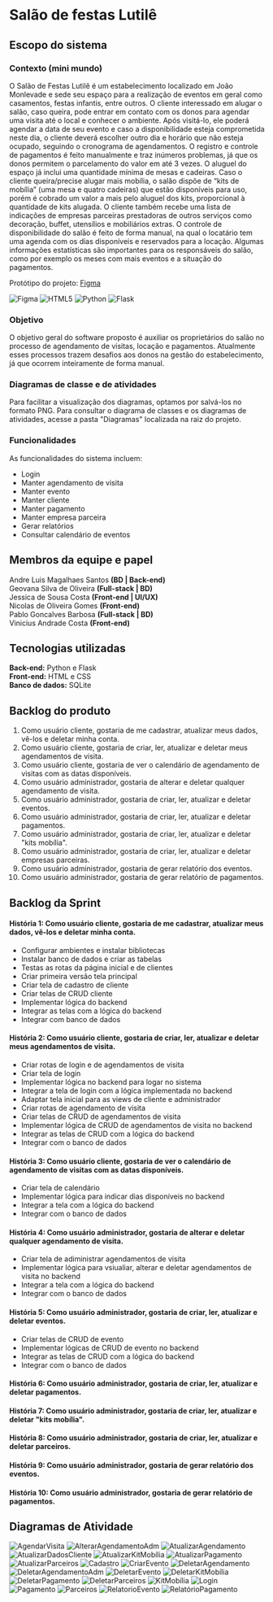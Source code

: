 # Salão de festas Lutilê
## Escopo do sistema
### Contexto (mini mundo)
O Salão de Festas Lutilê é um estabelecimento localizado em João Monlevade e sede seu espaço para a realização de eventos em geral como casamentos, festas infantis, entre outros. O cliente interessado em alugar o salão, caso queira, pode entrar em contato com os donos para agendar uma visita até o local e conhecer o ambiente. Após visitá-lo, ele poderá agendar a data de seu evento e caso a disponibilidade esteja comprometida neste dia, o cliente deverá escolher outro dia e horário que não esteja ocupado, seguindo o cronograma de agendamentos. O registro e controle de pagamentos é feito manualmente e traz inúmeros problemas, já que os donos permitem o parcelamento do valor em até 3 vezes. O aluguel do espaço já inclui uma quantidade mínima de mesas e cadeiras. Caso o cliente queira/precise alugar mais mobília, o salão dispõe de “kits de mobília” (uma mesa e quatro cadeiras) que estão disponíveis para uso, porém é cobrado um valor a mais pelo aluguel dos kits, proporcional à quantidade de kits alugada. O cliente também recebe uma lista de indicações de empresas parceiras prestadoras de outros serviços como decoração, buffet, utensílios e mobiliários extras. O controle de disponibilidade do salão é feito de forma manual, na qual o locatário tem uma agenda com os dias disponíveis e reservados para a locação. Algumas informações estatísticas são importantes para os responsáveis do salão, como por exemplo os meses com mais eventos e a situação do pagamentos.

Protótipo do projeto: [Figma](https://www.figma.com/design/3fbXBYaMHcIvfDEajtjQVN/Sal%C3%A3o-de-Festas-Lutil%C3%AA?node-id=1-2&node-type=frame&t=z4tsD4EOVi3sIRS4-0) 

![Figma](https://img.shields.io/badge/figma-%23F24E1E.svg?style=for-the-badge&logo=figma&logoColor=white)
![HTML5](https://img.shields.io/badge/html5-%23E34F26.svg?style=for-the-badge&logo=html5&logoColor=white)
![Python](https://img.shields.io/badge/python-3670A0?style=for-the-badge&logo=python&logoColor=ffdd54)
![Flask](https://img.shields.io/badge/flask-%23000.svg?style=for-the-badge&logo=flask&logoColor=white)

### Objetivo
O objetivo geral do software proposto é auxiliar os proprietários do salão no processo de agendamento de visitas, locação e pagamentos. Atualmente esses processos trazem desafios aos donos na gestão do estabelecimento, já que ocorrem inteiramente de forma manual.

### Diagramas de classe e de atividades
Para facilitar a visualização dos diagramas, optamos por salvá-los no formato PNG. Para consultar o diagrama de classes e os diagramas de atividades, acesse a pasta "Diagramas" localizada na raiz do projeto.

### Funcionalidades
As funcionalidades do sistema incluem:
- Login
- Manter agendamento de visita
- Manter evento
- Manter cliente
- Manter pagamento
- Manter empresa parceira
- Gerar relatórios
- Consultar calendário de eventos

## Membros da equipe e papel
Andre Luis Magalhaes Santos **(BD | Back-end)**<br/> 
Geovana Silva de Oliveira **(Full-stack | BD)**<br/> 
Jessica de Sousa Costa **(Front-end | UI/UX)**<br/> 
Nicolas de Oliveira Gomes **(Front-end)**<br/> 
Pablo Goncalves Barbosa **(Full-stack | BD)**<br/> 
Vinicius Andrade Costa **(Front-end)**<br/> 

## Tecnologias utilizadas
**Back-end:** Python e Flask<br/>
**Front-end:** HTML e CSS<br/>
**Banco de dados:** SQLite<br/>

## Backlog do produto
1. Como usuário cliente, gostaria de me cadastrar, atualizar meus dados, vê-los e deletar minha conta. 
2. Como usuário cliente, gostaria de criar, ler, atualizar e deletar meus agendamentos de visita.
3. Como usuário cliente, gostaria de ver o calendário de agendamento de visitas com as datas disponíveis.
4. Como usuário administrador, gostaria de alterar e deletar qualquer agendamento de visita.
5. Como usuário administrador, gostaria de criar, ler, atualizar e deletar eventos.
6. Como usuário administrador, gostaria de criar, ler, atualizar e deletar pagamentos.
7. Como usuário administrador, gostaria de criar, ler, atualizar e deletar "kits mobília".
8. Como usuário administrador, gostaria de criar, ler, atualizar e deletar empresas parceiras.
9. Como usuário administrador, gostaria de gerar relatório dos eventos.
10. Como usuário administrador, gostaria de gerar relatório de pagamentos.

## Backlog da Sprint
#### História 1: Como usuário cliente, gostaria de me cadastrar, atualizar meus dados, vê-los e deletar minha conta.
- Configurar ambientes e instalar bibliotecas
- Instalar banco de dados e criar as tabelas
- Testas as rotas da página inicial e de clientes
- Criar primeira versão tela principal
- Criar tela de cadastro de cliente
- Criar telas de CRUD cliente 
- Implementar lógica do backend
- Integrar as telas com a lógica do backend
- Integrar com banco de dados
  
#### História 2: Como usuário cliente, gostaria de criar, ler, atualizar e deletar meus agendamentos de visita.
- Criar rotas de login e de agendamentos de visita
- Criar tela de login
- Implementar lógica no backend para logar no sistema
- Integrar a tela de login com a lógica implementada no backend
- Adaptar tela inicial para as views de cliente e administrador
- Criar rotas de agendamento de visita
- Criar telas de CRUD de agendamentos de visita
- Implementar lógica de CRUD de agendamentos de visita no backend
- Integrar as telas de CRUD com a lógica do backend
- Integrar com o banco de dados
  
#### História 3: Como usuário cliente, gostaria de ver o calendário de agendamento de visitas com as datas disponíveis.
- Criar tela de calendário
- Implementar lógica para indicar dias disponíveis no backend
- Integrar a tela com a lógica do backend
- Integrar com o banco de dados

#### História 4: Como usuário administrador, gostaria de alterar e deletar qualquer agendamento de visita.
- Criar tela de adiministrar agendamentos de visita
- Implementar lógica para vsiualiar, alterar e deletar agendamentos de visita no backend
- Integrar a tela com a lógica do backend
- Integrar com o banco de dados
  
#### História 5: Como usuário administrador, gostaria de criar, ler, atualizar e deletar eventos.
- Criar telas de CRUD de evento
- Implementar lógicas de CRUD de evento no backend
- Integrar as telas de CRUD com a lógica do backend
- Integrar com o banco de dados
  
#### História 6: Como usuário administrador, gostaria de criar, ler, atualizar e deletar pagamentos.
#### História 7: Como usuário administrador, gostaria de criar, ler, atualizar e deletar "kits mobília".
#### História 8: Como usuário administrador, gostaria de criar, ler, atualizar e deletar parceiros.
#### História 9: Como usuário administrador, gostaria de gerar relatório dos eventos. 
#### História 10: Como usuário administrador, gostaria de gerar relatório de pagamentos.



## Diagramas de Atividade
![AgendarVisita](https://github.com/user-attachments/assets/78e8f1a8-af8a-49ad-aa7d-aaa4f1f70839)
![AlterarAgendamentoAdm](https://github.com/user-attachments/assets/203e2988-144a-4cb5-9bba-51d38d90f143)
![AtualizarAgendamento](https://github.com/user-attachments/assets/072e0e13-018c-44ce-ac87-781afc6911e3)
![AtualizarDadosCliente](https://github.com/user-attachments/assets/9cc4ffaa-246e-408c-942e-4db7a56d29a1)
![AtualizarKitMobília](https://github.com/user-attachments/assets/04769a5d-7c2d-4153-9b9c-55ffe395d22c)
![AtualizarPagamento](https://github.com/user-attachments/assets/a8297534-207f-4da8-8b7e-7f829b178901)
![AtualizarParceiros](https://github.com/user-attachments/assets/ca856112-a744-4b98-8c33-4636dca66441)
![Cadastro](https://github.com/user-attachments/assets/4e2dcb65-ae10-4cb4-bdf4-6e388ba48dab)
![CriarEvento](https://github.com/user-attachments/assets/0091693a-fc4d-428c-b229-6a95a13f9b39)
![DeletarAgendamento](https://github.com/user-attachments/assets/73a7728b-f4f8-4eb7-9b9d-070fed4f05c8)
![DeletarAgendamentoAdm](https://github.com/user-attachments/assets/b9bfa5ce-c1fb-4f32-8754-47d6a95323d2)
![DeletarEvento](https://github.com/user-attachments/assets/f4c7a1f7-be95-4561-8910-e7e55d3d638c)
![DeletarKitMobília](https://github.com/user-attachments/assets/ead5b137-e3e0-4f88-9c12-b0fce1ddb2c8)
![DeletarPagamento](https://github.com/user-attachments/assets/97d1d6c0-f444-44a2-becb-780ebc5a9c66)
![DeletarParceiros](https://github.com/user-attachments/assets/ee77c1d1-3644-4a38-b774-8ed52a7ecfa6)
![KitMobília](https://github.com/user-attachments/assets/750bffe2-ac36-4af8-a6ad-104a204bf989)
![Login](https://github.com/user-attachments/assets/8d3d4f12-a3ae-471f-ae41-7fc7a553abcd)
![Pagamento](https://github.com/user-attachments/assets/8641d899-94f2-4579-943c-34512a14fc68)
![Parceiros](https://github.com/user-attachments/assets/bd13a48f-458d-4508-908c-4f506a5f95e4)
![RelatorioEvento](https://github.com/user-attachments/assets/76d581cc-b0d7-403e-8c28-a69a200bfe16)
![RelatórioPagamento](https://github.com/user-attachments/assets/ab1a36c2-00db-4101-9280-567b159bd25d)















